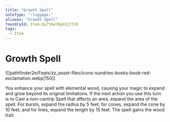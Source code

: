 ```yaml
---
title: "Growth Spell"
noteType: ":luggage:"
aliases: "Growth Spell"
foundryId: Item.Qy7tHwYBgVdj27zR
tags:
  - Item
---
```


# Growth Spell
![[pathfinder2e/Feats/zz_asset-files/icons-sundries-books-book-red-exclamation.webp|150]]

You enhance your spell with elemental wood, causing your magic to expand and grow beyond its original limitations. If the next action you use this turn is to Cast a non-cantrip Spell that affects an area, expand the area of the spell. For bursts, expand the radius by 5 feet; for cones, expand the cone by 10 feet; and for lines, expand the length by 15 feet. The spell gains the wood trait.
